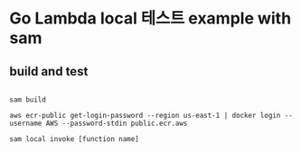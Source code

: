 # Go Lambda local 테스트 example with sam

## build and test

```shell

sam build

aws ecr-public get-login-password --region us-east-1 | docker login --username AWS --password-stdin public.ecr.aws

sam local invoke [function name]
```
